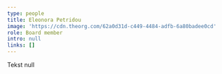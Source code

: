 ```yaml
---
type: people
title: Eleonora Petridou
image: 'https://cdn.theorg.com/62a0d31d-c449-4484-adfb-6a80badee0cd'
role: Board member
intro: null
links: []
---
```

Tekst null

